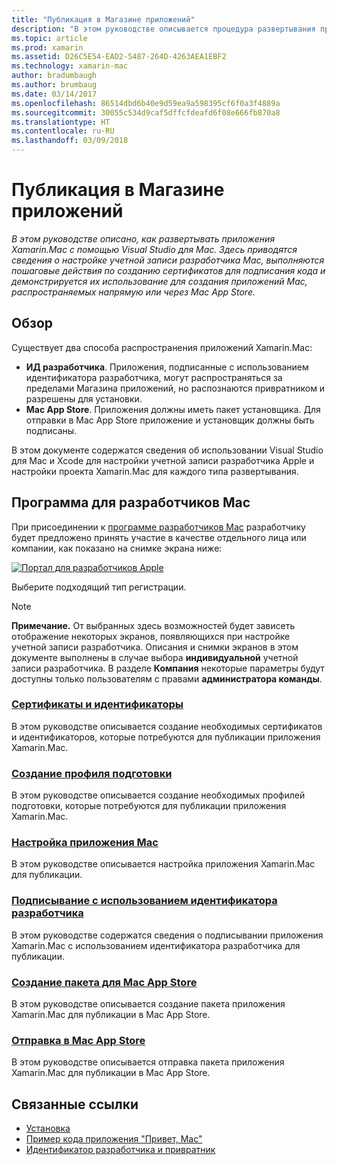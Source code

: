 ```yaml
---
title: "Публикация в Магазине приложений"
description: "В этом руководстве описывается процедура развертывания приложения Xamarin.Mac с помощью Visual Studio для Mac. Здесь приводятся сведения о настройке учетной записи разработчика Mac, выполняются пошаговые действия по созданию сертификатов для подписания кода и демонстрируется их использование для создания приложений Mac, распространяемых напрямую или через Mac App Store."
ms.topic: article
ms.prod: xamarin
ms.assetid: D26C5E54-EAD2-5487-264D-4263AEA1EBF2
ms.technology: xamarin-mac
author: bradumbaugh
ms.author: brumbaug
ms.date: 03/14/2017
ms.openlocfilehash: 86514dbd6b40e9d59ea9a598395cf6f0a3f4889a
ms.sourcegitcommit: 30055c534d9caf5dffcfdeafd6f08e666fb870a8
ms.translationtype: HT
ms.contentlocale: ru-RU
ms.lasthandoff: 03/09/2018
---
```

# <a name="publishing-to-the-app-store"></a>Публикация в Магазине приложений

_В этом руководстве описано, как развертывать приложения Xamarin.Mac с помощью Visual Studio для Mac. Здесь приводятся сведения о настройке учетной записи разработчика Mac, выполняются пошаговые действия по созданию сертификатов для подписания кода и демонстрируется их использование для создания приложений Mac, распространяемых напрямую или через Mac App Store._

## <a name="overview"></a>Обзор

Существует два способа распространения приложений Xamarin.Mac:

- **ИД разработчика**. Приложения, подписанные с использованием идентификатора разработчика, могут распространяться за пределами Магазина приложений, но распознаются привратником и разрешены для установки.
- **Mac App Store**. Приложения должны иметь пакет установщика. Для отправки в Mac App Store приложение и установщик должны быть подписаны.

В этом документе содержатся сведения об использовании Visual Studio для Mac и Xcode для настройки учетной записи разработчика Apple и настройки проекта Xamarin.Mac для каждого типа развертывания.


## <a name="mac-developer-program"></a>Программа для разработчиков Mac

При присоединении к [программе разработчиков Mac](https://developer.apple.com/devcenter/mac/) разработчику будет предложено принять участие в качестве отдельного лица или компании, как показано на снимке экрана ниже:

[![Портал для разработчиков Apple](images/image1.png "The Apple Developer Portal")](images/image1-large.png#lightbox)

Выберите подходящий тип регистрации.

> [!NOTE]
> **Примечание.** От выбранных здесь возможностей будет зависеть отображение некоторых экранов, появляющихся при настройке учетной записи разработчика. Описания и снимки экранов в этом документе выполнены в случае выбора **индивидуальной** учетной записи разработчика. В разделе **Компания** некоторые параметры будут доступны только пользователям с правами **администратора команды**.


### <a name="certificates-and-identifiersmacdeploy-testpublishing-to-the-app-storecertificates-identifiersmd"></a>[Сертификаты и идентификаторы](~/mac/deploy-test/publishing-to-the-app-store/certificates-identifiers.md)

В этом руководстве описывается создание необходимых сертификатов и идентификаторов, которые потребуются для публикации приложения Xamarin.Mac.


### <a name="create-provisioning-profilemacdeploy-testpublishing-to-the-app-storeprofilesmd"></a>[Создание профиля подготовки](~/mac/deploy-test/publishing-to-the-app-store/profiles.md)

В этом руководстве описывается создание необходимых профилей подготовки, которые потребуются для публикации приложения Xamarin.Mac.


### <a name="mac-app-configurationmacdeploy-testpublishing-to-the-app-storeapp-configurationmd"></a>[Настройка приложения Mac](~/mac/deploy-test/publishing-to-the-app-store/app-configuration.md)

В этом руководстве описывается настройка приложения Xamarin.Mac для публикации.


### <a name="sign-with-developer-idmacdeploy-testpublishing-to-the-app-storesigningmd"></a>[Подписывание с использованием идентификатора разработчика](~/mac/deploy-test/publishing-to-the-app-store/signing.md)

В этом руководстве содержатся сведения о подписывании приложения Xamarin.Mac с использованием идентификатора разработчика для публикации.


### <a name="bundle-for-mac-app-storemacdeploy-testpublishing-to-the-app-storebundlingmd"></a>[Создание пакета для Mac App Store](~/mac/deploy-test/publishing-to-the-app-store/bundling.md)

В этом руководстве описывается создание пакета приложения Xamarin.Mac для публикации в Mac App Store.


### <a name="upload-to-mac-app-storemacdeploy-testpublishing-to-the-app-storeuploadingmd"></a>[Отправка в Mac App Store](~/mac/deploy-test/publishing-to-the-app-store/uploading.md)

В этом руководстве описывается отправка пакета приложения Xamarin.Mac для публикации в Mac App Store.


## <a name="related-links"></a>Связанные ссылки

- [Установка](/visualstudio/mac/installation/)
- [Пример кода приложения "Привет, Mac"](~/mac/get-started/hello-mac.md)
- [Идентификатор разработчика и привратник](https://developer.apple.com/resources/developer-id/)
